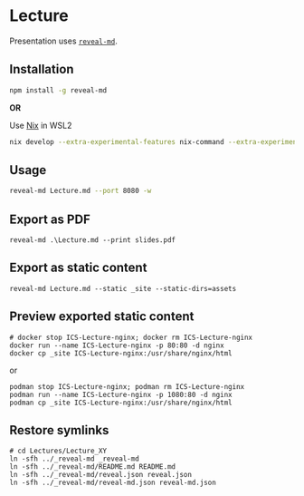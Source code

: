 # Lecture

Presentation uses [`reveal-md`](https://github.com/webpro/reveal-md).

## Installation

```bash
npm install -g reveal-md
```

**OR**

Use [Nix](https://nixos.org/download.html#nix-install-windows) in WSL2

```bash
nix develop --extra-experimental-features nix-command --extra-experimental-features flakes github:/nesfit/ICS
```

## Usage

```bash
reveal-md Lecture.md --port 8080 -w
```

## Export as PDF

```
reveal-md .\Lecture.md --print slides.pdf
```

## Export as static content

```
reveal-md Lecture.md --static _site --static-dirs=assets
```

## Preview exported static content

```
# docker stop ICS-Lecture-nginx; docker rm ICS-Lecture-nginx
docker run --name ICS-Lecture-nginx -p 80:80 -d nginx
docker cp _site ICS-Lecture-nginx:/usr/share/nginx/html
```

or

```
podman stop ICS-Lecture-nginx; podman rm ICS-Lecture-nginx
podman run --name ICS-Lecture-nginx -p 1080:80 -d nginx
podman cp _site ICS-Lecture-nginx:/usr/share/nginx/html
```

## Restore symlinks

```
# cd Lectures/Lecture_XY
ln -sfh ../_reveal-md _reveal-md
ln -sfh ../_reveal-md/README.md README.md
ln -sfh ../_reveal-md/reveal.json reveal.json
ln -sfh ../_reveal-md/reveal-md.json reveal-md.json 
```